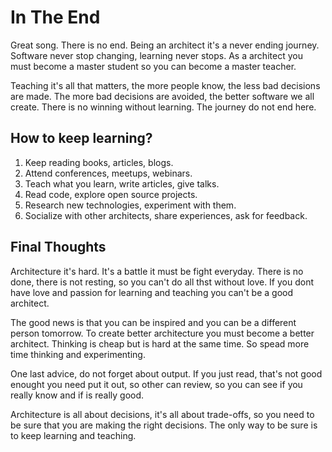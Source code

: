 # In The End

Great song. There is no end. Being an architect it's a never ending journey. Software never stop changing, learning never stops. As a architect you must become a master student so you can become a master teacher.

Teaching it's all that matters, the more people know, the less bad decisions are made. The more bad decisions are avoided, the better software we all create. There is no winning without learning. The journey do not end here. 

## How to keep learning?

1. Keep reading books, articles, blogs.
2. Attend conferences, meetups, webinars.
3. Teach what you learn, write articles, give talks.
4. Read code, explore open source projects.
5. Research new technologies, experiment with them.
6. Socialize with other architects, share experiences, ask for feedback.

## Final Thoughts

Architecture it's hard. It's a battle it must be fight everyday. There is no done, there is not resting, so you can't do all thst without love. If you dont have love and passion for learning and teaching you can't be a good architect.

The good news is that you can be inspired and you can be a different person tomorrow. To create better architecture you must become a better architect. Thinking is cheap but is hard at the same time. So spead more time thinking and experimenting.

One last advice, do not forget about output. If you just read, that's not good enought you need put it out, so other can review, so you can see if you really know and if is really good. 

Architecture is all about decisions, it's all about trade-offs, so you need to be sure that you are making the right decisions. The only way to be sure is to keep learning and teaching.